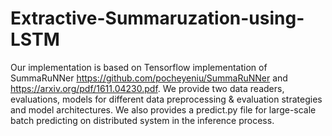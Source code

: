 # Extractive-Summaruzation-using-LSTM
Our implementation is based on Tensorflow implementation of SummaRuNNer 
https://github.com/pocheyeniu/SummaRuNNer and
https://arxiv.org/pdf/1611.04230.pdf.
We provide two data readers, evaluations, models for different data preprocessing & evaluation strategies and model architectures. We also provides a
predict.py file for large-scale batch predicting on distributed system in the inference process.

